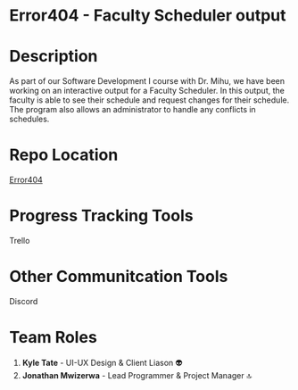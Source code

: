 # Error404 - Faculty Scheduler output

# Description
As part of our Software Development I course with Dr. Mihu, we have been working on an interactive output for a Faculty Scheduler. In this output, the faculty is able to see their schedule and request changes for their schedule. The program also allows an administrator to handle any conflicts in schedules.

# Repo Location
[Error404](https://github.com/GGC-SD/Error404)

# Progress Tracking Tools
Trello

# Other Communitcation Tools
Discord

# Team Roles
1. **Kyle Tate** - UI-UX Design & Client Liason :alien:
2. **Jonathan Mwizerwa** - Lead Programmer & Project Manager :top:
